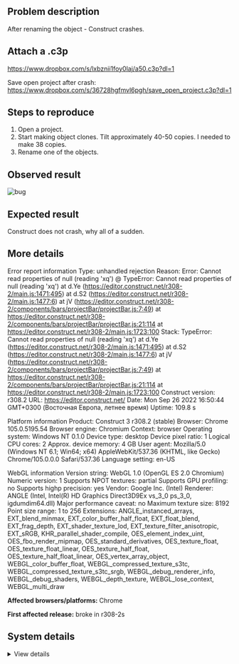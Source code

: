 ## Problem description

After renaming the object - Construct crashes.

## Attach a .c3p

https://www.dropbox.com/s/lxbznii1foy0laj/a50.c3p?dl=1

Save open project after crash: https://www.dropbox.com/s/36728hgfmvl6pgh/save_open_project.c3p?dl=1

## Steps to reproduce

1. Open a project.
2. Start making object clones. Tilt approximately 40-50 copies. I needed to make 38 copies.
3. Rename one of the objects.

## Observed result

![bug](https://user-images.githubusercontent.com/91274932/192295917-1468e773-df9e-43e7-a00b-3608fc098f4e.gif)

## Expected result

Construct does not crash, why all of a sudden.

## More details

Error report information
Type: unhandled rejection
Reason: Error: Cannot read properties of null (reading 'xq') @ TypeError: Cannot read properties of null (reading 'xq') at d.Ye (https://editor.construct.net/r308-2/main.js:1471:495) at d.S2 (https://editor.construct.net/r308-2/main.js:1477:6) at jV (https://editor.construct.net/r308-2/components/bars/projectBar/projectBar.js:7:49) at https://editor.construct.net/r308-2/components/bars/projectBar/projectBar.js:21:114 at https://editor.construct.net/r308-2/main.js:1723:100
Stack: TypeError: Cannot read properties of null (reading 'xq') at d.Ye (https://editor.construct.net/r308-2/main.js:1471:495) at d.S2 (https://editor.construct.net/r308-2/main.js:1477:6) at jV (https://editor.construct.net/r308-2/components/bars/projectBar/projectBar.js:7:49) at https://editor.construct.net/r308-2/components/bars/projectBar/projectBar.js:21:114 at https://editor.construct.net/r308-2/main.js:1723:100
Construct version: r308.2
URL: https://editor.construct.net/
Date: Mon Sep 26 2022 16:50:44 GMT+0300 (Восточная Европа, летнее время)
Uptime: 109.8 s

Platform information
Product: Construct 3 r308.2 (stable)
Browser: Chrome 105.0.5195.54
Browser engine: Chromium
Context: browser
Operating system: Windows NT 0.1.0
Device type: desktop
Device pixel ratio: 1
Logical CPU cores: 2
Approx. device memory: 4 GB
User agent: Mozilla/5.0 (Windows NT 6.1; Win64; x64) AppleWebKit/537.36 (KHTML, like Gecko) Chrome/105.0.0.0 Safari/537.36
Language setting: en-US

WebGL information
Version string: WebGL 1.0 (OpenGL ES 2.0 Chromium)
Numeric version: 1
Supports NPOT textures: partial
Supports GPU profiling: no
Supports highp precision: yes
Vendor: Google Inc. (Intel)
Renderer: ANGLE (Intel, Intel(R) HD Graphics Direct3D9Ex vs_3_0 ps_3_0, igdumdim64.dll)
Major performance caveat: no
Maximum texture size: 8192
Point size range: 1 to 256
Extensions: ANGLE_instanced_arrays, EXT_blend_minmax, EXT_color_buffer_half_float, EXT_float_blend, EXT_frag_depth, EXT_shader_texture_lod, EXT_texture_filter_anisotropic, EXT_sRGB, KHR_parallel_shader_compile, OES_element_index_uint, OES_fbo_render_mipmap, OES_standard_derivatives, OES_texture_float, OES_texture_float_linear, OES_texture_half_float, OES_texture_half_float_linear, OES_vertex_array_object, WEBGL_color_buffer_float, WEBGL_compressed_texture_s3tc, WEBGL_compressed_texture_s3tc_srgb, WEBGL_debug_renderer_info, WEBGL_debug_shaders, WEBGL_depth_texture, WEBGL_lose_context, WEBGL_multi_draw

**Affected browsers/platforms:** Chrome

**First affected release:** broke in r308-2s

## System details

<details><summary>View details</summary>

Platform information
Product: Construct 3 r308.2 (stable)
Browser: Chrome 105.0.5195.54
Browser engine: Chromium
Context: browser
Operating system: Windows NT 0.1.0
Device type: desktop
Device pixel ratio: 1
Logical CPU cores: 2
Approx. device memory: 4 GB
User agent: Mozilla/5.0 (Windows NT 6.1; Win64; x64) AppleWebKit/537.36 (KHTML, like Gecko) Chrome/105.0.0.0 Safari/537.36
Language setting: en-US

Local storage
Storage quota (approx): 59 gb
Storage usage (approx): 673 mb (1.1%)
Persistant storage: No

Browser support notes
This list contains missing features that are not required, but could improve performance or user experience if supported.

UI effects are disabled in settings.
WebGL 2+ is not supported. Rendering quality and features may be affected.
WebGL information
Version string: WebGL 1.0 (OpenGL ES 2.0 Chromium)
Numeric version: 1
Supports NPOT textures: partial
Supports GPU profiling: no
Supports highp precision: yes
Vendor: Google Inc. (Intel)
Renderer: ANGLE (Intel, Intel(R) HD Graphics Direct3D9Ex vs_3_0 ps_3_0, igdumdim64.dll)
Major performance caveat: no
Maximum texture size: 8192
Point size range: 1 to 256
Extensions:

ANGLE_instanced_arrays
EXT_blend_minmax
EXT_color_buffer_half_float
EXT_float_blend
EXT_frag_depth
EXT_shader_texture_lod
EXT_texture_filter_anisotropic
EXT_sRGB
KHR_parallel_shader_compile
OES_element_index_uint
OES_fbo_render_mipmap
OES_standard_derivatives
OES_texture_float
OES_texture_float_linear
OES_texture_half_float
OES_texture_half_float_linear
OES_vertex_array_object
WEBGL_color_buffer_float
WEBGL_compressed_texture_s3tc
WEBGL_compressed_texture_s3tc_srgb
WEBGL_debug_renderer_info
WEBGL_debug_shaders
WEBGL_depth_texture
WEBGL_lose_context
WEBGL_multi_draw
Audio information
System sample rate: 48000 Hz
Output channels: 2
Output interpretation: speakers
Supported decode formats:

WebM Opus (audio/webm; codecs=opus)
Ogg Opus (audio/ogg; codecs=opus)
WebM Vorbis (audio/webm; codecs=vorbis)
Ogg Vorbis (audio/ogg; codecs=vorbis)
MPEG-4 AAC (audio/mp4; codecs=mp4a.40.5)
MP3 (audio/mpeg)
FLAC (audio/flac)
PCM WAV (audio/wav; codecs=1)
Supported encode formats:

WebM Opus (audio/webm; codecs=opus)
Video information
Supported decode formats:

WebM AV1 (video/webm; codecs=av01.0.00M.08)
MP4 AV1 (video/mp4; codecs=av01.0.00M.08)
WebM VP9 (video/webm; codecs=vp9)
WebM VP8 (video/webm; codecs=vp8)
Ogg Theora (video/ogg; codecs=theora)
H.264 (video/mp4; codecs=avc1.42E01E)
Supported encode formats:

WebM VP9 (video/webm; codecs=vp9)
WebM VP8 (video/webm; codecs=vp8)

</details>
